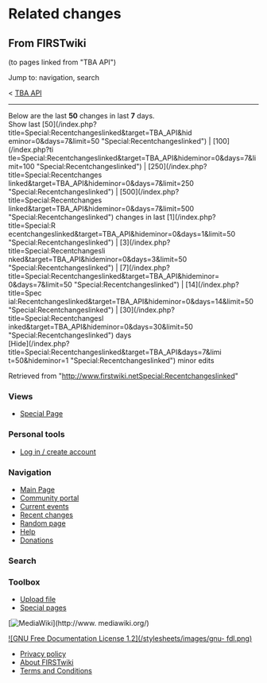 # Related changes

## From FIRSTwiki

(to pages linked from "TBA API")

Jump to: navigation, search

< [TBA API](/index.php?title=TBA_API&redirect=no "TBA API")

--------------------------------------------------------------------------------

Below are the last **50** changes in last **7** days.<br>
Show last [50](/index.php?title=Special:Recentchangeslinked&target=TBA_API&hid
eminor=0&days=7&limit=50 "Special:Recentchangeslinked") | [100](/index.php?ti
tle=Special:Recentchangeslinked&target=TBA_API&hideminor=0&days=7&limit=100 "Special:Recentchangeslinked") | [250](/index.php?title=Special:Recentchanges
linked&target=TBA_API&hideminor=0&days=7&limit=250 "Special:Recentchangeslinked") | [500](/index.php?title=Special:Recentchanges
linked&target=TBA_API&hideminor=0&days=7&limit=500 "Special:Recentchangeslinked") changes in last [1](/index.php?title=Special:R
ecentchangeslinked&target=TBA_API&hideminor=0&days=1&limit=50 "Special:Recentchangeslinked") | [3](/index.php?title=Special:Recentchangesli
nked&target=TBA_API&hideminor=0&days=3&limit=50 "Special:Recentchangeslinked") | [7](/index.php?title=Special:Recentchangeslinked&target=TBA_API&hideminor=
0&days=7&limit=50 "Special:Recentchangeslinked") | [14](/index.php?title=Spec
ial:Recentchangeslinked&target=TBA_API&hideminor=0&days=14&limit=50 "Special:Recentchangeslinked") | [30](/index.php?title=Special:Recentchangesl
inked&target=TBA_API&hideminor=0&days=30&limit=50 "Special:Recentchangeslinked") days<br>
[Hide](/index.php?title=Special:Recentchangeslinked&target=TBA_API&days=7&limi
t=50&hideminor=1 "Special:Recentchangeslinked") minor edits

Retrieved from "<http://www.firstwiki.netSpecial:Recentchangeslinked>"

### Views

- [Special Page](Special:Recentchangeslinked/TBA_API)

### Personal tools

- [Log in / create account](/index.php?title=Special:Userlogin&returnto=Special:Recentchangeslinked)

[](Main_Page "Main Page")

### Navigation

- [Main Page](Main_Page)
- [Community portal](FIRSTwiki:Community_portal)
- [Current events](Current_events)
- [Recent changes](Special:Recentchanges)
- [Random page](Special:Random)
- [Help](FIRSTwiki:Help)
- [Donations](FIRSTwiki:Site_support)

### Search

### Toolbox

- [Upload file](Special:Upload)
- [Special pages](Special:Specialpages)

[![MediaWiki](/skins/common/images/poweredby_mediawiki_88x31.png)](http://www.
mediawiki.org/)

[![GNU Free Documentation License 1.2](/stylesheets/images/gnu-
fdl.png)](http://www.gnu.org/copyleft/fdl.html)

- [Privacy policy](FIRSTwiki:Privacy_policy "FIRSTwiki:Privacy policy")
- [About FIRSTwiki](FIRSTwiki:About "FIRSTwiki:About")
- [Terms and Conditions](FIRSTwiki:Terms_and_conditions "FIRSTwiki:Terms and conditions")

